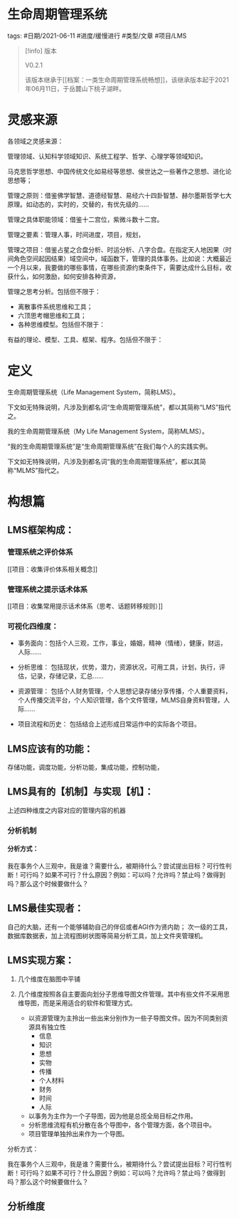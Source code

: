 # 生命周期管理系统



tags: #日期/2021-06-11 #进度/缓慢进行 #类型/文章 #项目/LMS



> [!info] 版本
>
> V0.2.1
>
> 该版本继承于[[档案：一类生命周期管理系统畅想]]，该继承版本起于2021年06月11日，于岳麓山下桃子湖畔。







# 灵感来源



各领域之灵感来源：

管理领域、认知科学领域知识、系统工程学、哲学、心理学等领域知识。

马克思哲学思想、中国传统文化如易经等思想、侯世达之一些著作之思想、进化论思想等；

管理之原则：借鉴佛学智慧、道德经智慧、易经六十四卦智慧、赫尔墨斯哲学七大原理。如动态的，实时的，交替的，有优先级的……

管理之具体职能领域：借鉴十二宫位，紫微斗数十二宫。

管理之要素：管理人事，时间进度，项目，规划，

管理之项目：借鉴占星之合盘分析、时运分析、八字合盘。在指定天人地因果（时间角色空间起因结果）域空间中，域函数下，管理的具体事务。比如说：大概最近一个月以来，我要做的哪些事情，在哪些资源约束条件下，需要达成什么目标，收获什么，如何激励，如何安排各种资源，

管理之思考分析。包括但不限于：

- 离散事件系统思维和工具；
- 六顶思考帽思维和工具；
- 各种思维模型。包括但不限于：

有益的理论、模型、工具、框架、程序。包括但不限于：

# 定义

生命周期管理系统（Life Management System，简称LMS）。

下文如无特殊说明，凡涉及到都名词“生命周期管理系统”，都以其简称“LMS”指代之。

我的生命周期管理系统（My Life Management System，简称MLMS）。

“我的生命周期管理系统”是“生命周期管理系统”在我们每个人的实践实例。

下文如无特殊说明，凡涉及到都名词“我的生命周期管理系统”，都以其简称“MLMS”指代之。



# 构想篇





## LMS框架构成：


### 管理系统之评价体系

[[项目：收集评价体系相关概念]]

### 管理系统之提示话术体系

[[项目：收集常用提示话术体系（思考、话题转移规则）]]

### 可视化四维度：

- 事务面向：包括个人三观，工作，事业，婚姻，精神（情绪），健康，财运，人际……

- 分析思维：
  包括现状，优势，潜力，资源状况，可用工具，计划，执行，评估，记录，存储记录，汇总……

- 资源管理：
  包括个人财务管理，个人思想记录存储分享传播，个人重要资料，个人传播交流平台，个人知识管理，各个文件管理，MLMS自身资料管理，人际……

- 项目流程和历史：
  包括结合上述形成日常运作中的实际各个项目。

## LMS应该有的功能：

存储功能，调度功能，分析功能，集成功能，控制功能，

## LMS具有的【机制】与实现【机】：

上述四种维度之内容对应的管理内容的机器



### 分析机制

#### 分析方式：

我在事务个人三观中，我是谁？需要什么，被期待什么？尝试提出目标？可行性判断！可行吗？如果不可行？什么原因？例如：可以吗？允许吗？禁止吗？做得到吗？那么这个时候要做什么？





## LMS最佳实现者：

自己的大脑，还有一个能够辅助自己的伴侣或者AGI作为贤内助；
次一级的工具，数据库数据表，加上流程图树状图等简易分析工具，加上文件夹管理机。


## LMS实现方案：

1. 几个维度在脑图中平铺

1. 几个维度按照各自主要面向划分子思维导图文件管理。其中有些文件不采用思维导图，而是采用适合的软件和管理方式。

   - 以资源管理为主拎出一些出来分别作为一些子导图文件。因为不同类别资源具有独立性
     - 信息
     - 知识
     - 思想
     - 实物
     - 传播
     - 个人材料
     - 财务
     - 时间
     - 人际
   - 以事务为主作为一个子导图，因为他是总揽全局目标之作用。
   - 分析思维流程有机分散在各个导图中，各个管理方面，各个项目中。
   - 项目管理单独拎出来作为一个导图。


分析方式：

我在事务个人三观中，我是谁？需要什么，被期待什么？尝试提出目标？可行性判断！可行吗？如果不可行？什么原因？例如：可以吗？允许吗？禁止吗？做得到吗？那么这个时候要做什么？



## 分析维度






























